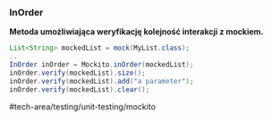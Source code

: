 ### InOrder

**Metoda umożliwiająca weryfikację kolejność interakcji z mockiem.**
```java
List<String> mockedList = mock(MyList.class); 
..
InOrder inOrder = Mockito.inOrder(mockedList); 
inOrder.verify(mockedList).size(); 
inOrder.verify(mockedList).add("a parameter"); 
inOrder.verify(mockedList).clear();
```


#tech-area/testing/unit-testing/mockito 